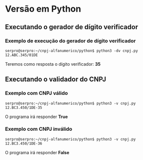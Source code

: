 # Versão em Python

## Executando o gerador de dígito verificador

### Exemplo de execução do gerador de dígito verificador

`serpro@serpro:~/cnpj-alfanumerico/python$ python3 -dv cnpj.py 12.ABC.345/01DE`

Teremos como resposta o dígito verificador: **35**

## Executando o validador do CNPJ

### Exemplo com CNPJ válido

`serpro@serpro:~/cnpj-alfanumerico/python$ python3 -v cnpj.py 12.BC3.450/1DE-35`

O programa irá responder **True**

### Exemplo com CNPJ inválido

`serpro@serpro:~/cnpj-alfanumerico/python$ python3 -v cnpj.py 12.BC3.450/1DE-36`

O programa irá responder **False**